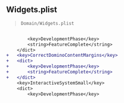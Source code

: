 ## Widgets.plist

> `Domain/Widgets.plist`

```diff

 		<key>DevelopmentPhase</key>
 		<string>FeatureComplete</string>
 	</dict>
+	<key>CorrectDominoContentMargins</key>
+	<dict>
+		<key>DevelopmentPhase</key>
+		<string>FeatureComplete</string>
+	</dict>
 	<key>InteractiveSystemSmall</key>
 	<dict>
 		<key>DevelopmentPhase</key>

```
